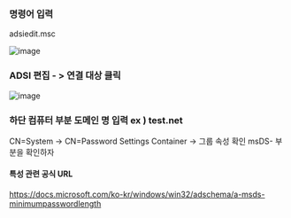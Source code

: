

### 명령어 입력


adsiedit.msc

![image](https://user-images.githubusercontent.com/38831314/113646990-ea160480-96c4-11eb-9812-946833e78bbe.png)


### ADSI 편집 - > 연결 대상 클릭

![image](https://user-images.githubusercontent.com/38831314/113647052-05810f80-96c5-11eb-88c5-7ba1439cbb2a.png)

### 하단 컴퓨터 부분 도메인 명 입력 ex ) test.net

CN=System -> CN=Password Settings Container -> 그룹 속성 확인 msDS- 부분을 확인하자

#### 특성 관련 공식 URL

https://docs.microsoft.com/ko-kr/windows/win32/adschema/a-msds-minimumpasswordlength

